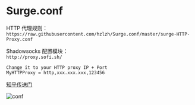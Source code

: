 # Surge.conf

HTTP 代理规则：  
`https://raw.githubusercontent.com/hzlzh/Surge.conf/master/surge-HTTP-Proxy.conf`

Shadowsocks 配置模块：  
`http://proxy.sofi.sh/`

````
Change it to your HTTP proxy IP + Port
MyHTTPProxy = http,xxx.xxx.xxx,123456
````

[知乎传送门](http://www.zhihu.com/question/36515662/answer/69435567)

![conf](http://ww4.sinaimg.cn/large/644eac00gw1exeo5n0kilj20ku112goy.jpg)
